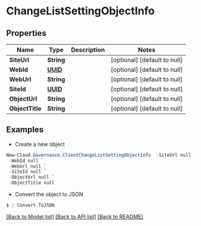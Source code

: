 # ChangeListSettingObjectInfo
## Properties

Name | Type | Description | Notes
------------ | ------------- | ------------- | -------------
**SiteUrl** | **String** |  | [optional] [default to null]
**WebId** | [**UUID**](UUID.md) |  | [optional] [default to null]
**WebUrl** | **String** |  | [optional] [default to null]
**SiteId** | [**UUID**](UUID.md) |  | [optional] [default to null]
**ObjectUrl** | **String** |  | [optional] [default to null]
**ObjectTitle** | **String** |  | [optional] [default to null]

## Examples

- Create a new object
```powershell
New-Cloud.Governance.ClientChangeListSettingObjectInfo  -SiteUrl null `
 -WebId null `
 -WebUrl null `
 -SiteId null `
 -ObjectUrl null `
 -ObjectTitle null
```

- Convert the object to JSON
```powershell
$ | Convert-ToJSON
```


[[Back to Model list]](../README.md#documentation-for-models) [[Back to API list]](../README.md#documentation-for-api-endpoints) [[Back to README]](../README.md)

